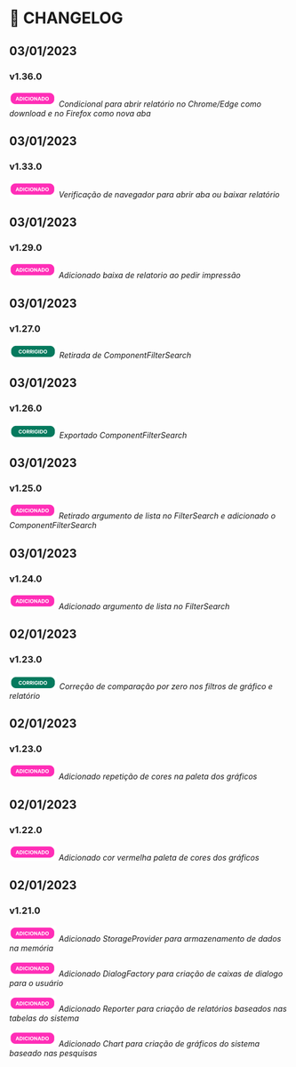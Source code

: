 # :scroll: CHANGELOG

## 03/01/2023

### v1.36.0

![Image](assets//botao_adicionado.png) *Condicional para abrir relatório no Chrome/Edge como download e no Firefox como nova aba*

## 03/01/2023

### v1.33.0

![Image](assets//botao_adicionado.png) *Verificação de navegador para abrir aba ou baixar relatório*

## 03/01/2023

### v1.29.0

![Image](assets//botao_adicionado.png) *Adicionado baixa de relatorio ao pedir impressão*

## 03/01/2023

### v1.27.0

![Image](assets//botao_corrigido.png) *Retirada de ComponentFilterSearch*

## 03/01/2023

### v1.26.0

![Image](assets//botao_corrigido.png) *Exportado ComponentFilterSearch*

## 03/01/2023

### v1.25.0

![Image](assets//botao_adicionado.png) *Retirado argumento de lista no FilterSearch e adicionado o ComponentFilterSearch*

## 03/01/2023

### v1.24.0

![Image](assets//botao_adicionado.png) *Adicionado argumento de lista no FilterSearch*

## 02/01/2023

### v1.23.0

![Image](assets//botao_corrigido.png) *Correção de comparação por zero nos filtros de gráfico e relatório*

## 02/01/2023

### v1.23.0

![Image](assets//botao_adicionado.png) *Adicionado repetição de cores na paleta dos gráficos*

## 02/01/2023

### v1.22.0

![Image](assets//botao_adicionado.png) *Adicionado cor vermelha paleta de cores dos gráficos*

## 02/01/2023

### v1.21.0

![Image](assets//botao_adicionado.png) *Adicionado StorageProvider para armazenamento de dados na memória*

![Image](assets//botao_adicionado.png) *Adicionado DialogFactory para criação de caixas de dialogo para o usuário*

![Image](assets//botao_adicionado.png) *Adicionado Reporter para criação de relatórios baseados nas tabelas do sistema*

![Image](assets//botao_adicionado.png) *Adicionado Chart para criação de gráficos do sistema baseado nas pesquisas*
